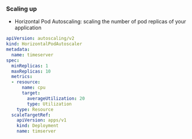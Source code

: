 ### Scaling up


* Horizontal Pod Autoscaling: scaling the number of pod replicas of your application


```yaml
apiVersion: autoscaling/v2
kind: HorizontalPodAutoscaler
metadata:
  name: timeserver
spec:
  minReplicas: 1
  maxReplicas: 10
  metrics:
  - resource:
      name: cpu
      target:
        averageUtilization: 20
        type: Utilization
    type: Resource
  scaleTargetRef:
    apiVersion: apps/v1
    kind: Deployment
    name: timserver

``` 
